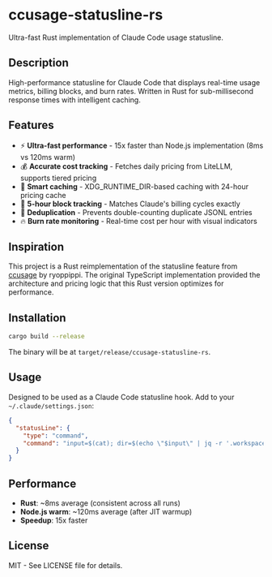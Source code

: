 # ccusage-statusline-rs

Ultra-fast Rust implementation of Claude Code usage statusline.

## Description

High-performance statusline for Claude Code that displays real-time usage metrics, billing blocks, and burn rates. Written in Rust for sub-millisecond response times with intelligent caching.

## Features

- ⚡ **Ultra-fast performance** - 15x faster than Node.js implementation (8ms vs 120ms warm)
- 💰 **Accurate cost tracking** - Fetches daily pricing from LiteLLM, supports tiered pricing
- 🔄 **Smart caching** - XDG_RUNTIME_DIR-based caching with 24-hour pricing cache
- 🎯 **5-hour block tracking** - Matches Claude's billing cycles exactly
- 🧮 **Deduplication** - Prevents double-counting duplicate JSONL entries
- 🔥 **Burn rate monitoring** - Real-time cost per hour with visual indicators

## Inspiration

This project is a Rust reimplementation of the statusline feature from [ccusage](https://github.com/ryoppippi/ccusage) by ryoppippi. The original TypeScript implementation provided the architecture and pricing logic that this Rust version optimizes for performance.

## Installation

```bash
cargo build --release
```

The binary will be at `target/release/ccusage-statusline-rs`.

## Usage

Designed to be used as a Claude Code statusline hook. Add to your `~/.claude/settings.json`:

```json
{
  "statusLine": {
    "type": "command",
    "command": "input=$(cat); dir=$(echo \"$input\" | jq -r '.workspace.current_dir' | sed 's|^/home/user|~|'); ccusage_output=$(echo \"$input\" | /path/to/ccusage-statusline-rs 2>/dev/null | head -1); printf '%s \\033[32m%s\\033[0m' \"$ccusage_output\" \"$dir\""
  }
}
```

## Performance

- **Rust**: ~8ms average (consistent across all runs)
- **Node.js warm**: ~120ms average (after JIT warmup)
- **Speedup**: 15x faster

## License

MIT - See LICENSE file for details.